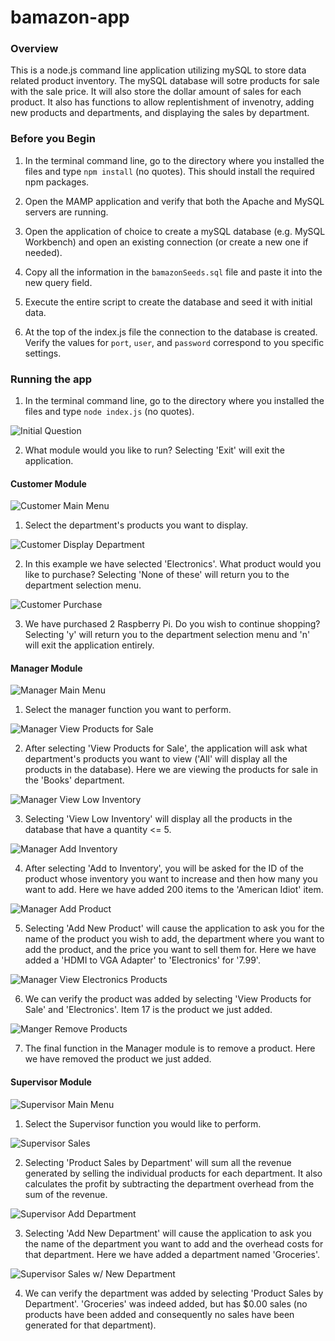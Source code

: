 # bamazon-app

### Overview

This is a node.js command line application utilizing mySQL to store data related product inventory. The mySQL database will sotre products for sale with the sale price. It will also store the dollar amount of sales for each product. It also has functions to allow replentishment of invenotry, adding new products and departments, and displaying the sales by department.

### Before you Begin

1. In the terminal command line, go to the directory where you installed the files and type `npm install` (no quotes).  This should install the required npm packages.

2. Open the MAMP application and verify that both the Apache and MySQL servers are running.

3. Open the application of choice to create a mySQL database (e.g. MySQL Workbench) and open an existing connection (or create a new one if needed).

4. Copy all the information in the `bamazonSeeds.sql` file and paste it into the new query field.

5. Execute the entire script to create the database and seed it with initial data.

6. At the top of the index.js file the connection to the database is created. Verify the values for `port`, `user`, and `password` correspond to you specific settings.

### Running the app

1. In the terminal command line, go to the directory where you installed the files and type `node index.js` (no quotes).

![Initial Question](images/initial_screen.PNG)

2. What module would you like to run? Selecting 'Exit' will exit the application.

#### Customer Module

![Customer Main Menu](images/customer_main.PNG)

1. Select the department's products you want to display.

![Customer Display Department](images/cust_electronics_dept.PNG)

2. In this example we have selected 'Electronics'. What product would you like to purchase? Selecting 'None of these' will return you to the department selection menu.

![Customer Purchase](images/cust_bought_rasp_pi.PNG)

3. We have purchased 2 Raspberry Pi. Do you wish to continue shopping? Selecting 'y' will return you to the department selection menu and 'n' will exit the application entirely.

#### Manager Module

![Manager Main Menu](images/manager_main.PNG)

1. Select the manager function you want to perform.

![Manager View Products for Sale](images/man_view_books.PNG)

2. After selecting 'View Products for Sale', the application will ask what department's products you want to view ('All' will display all the products in the database). Here we are viewing the products for sale in the 'Books' department.

![Manager View Low Inventory](images/man_view_low.PNG)

3. Selecting 'View Low Inventory' will display all the products in the database that have a quantity <= 5.

![Manager Add Inventory](images/man_add_inv.PNG)

4. After selecting 'Add to Inventory', you will be asked for the ID of the product whose inventory you want to increase and then how many you want to add. Here we have added 200 items to the 'American Idiot' item.

![Manager Add Product](images/man_add_prod.PNG)

5. Selecting 'Add New Product' will cause the application to ask you for the name of the product you wish to add, the department where you want to add the product, and the price you want to sell them for. Here we have added a 'HDMI to VGA Adapter' to 'Electronics' for '7.99'.

![Manager View Electronics Products](images/man_view_elect_new_prod.PNG)

6. We can verify the product was added by selecting 'View Products for Sale' and 'Electronics'. Item 17 is the product we just added.

![Manger Remove Products](images/man_rem_prod.PNG)

7. The final function in the Manager module is to remove a product. Here we have removed the product we just added.

#### Supervisor Module

![Supervisor Main Menu](images/supervisor_main.PNG)

1. Select the Supervisor function you would like to perform.

![Supervisor Sales](images/super_sales.PNG)

2. Selecting 'Product Sales by Department' will sum all the revenue generated by selling the individual products for each department. It also calculates the profit by subtracting the department overhead from the sum of the revenue.

![Supervisor Add Department](images/super_add_dept.PNG)

3. Selecting 'Add New Department' will cause the application to ask you the name of the department you want to add and the overhead costs for that department. Here we have added a department named 'Groceries'.

![Supervisor Sales w/ New Department](images/super_sales_new_dept.PNG)

4. We can verify the department was added by selecting 'Product Sales by Department'. 'Groceries' was indeed added, but has $0.00 sales (no products have been added and consequently no sales have been generated for that department).